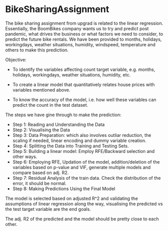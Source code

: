 # BikeSharingAssignment
The bike sharing assignment from upgrad is related to the linear regression.
Essentially, the BoomBikes company wants us to try and predict post pandemic, what drives the business or what factors we need to consider, to predict the future bike rentals.
We have been provided to months, holidays, workingdays, weather situations, humidity, windspeed, temperature and others to make this prediction.

Objective:
* To identify the variables affecting count target variable, e.g. months, holidays, workingdays, weather situations, humidity, etc.

* To create a linear model that quantitatively relates house prices with variables mentioned above.

* To know the accuracy of the model, i.e. how well these variables can predict the count in the test dataset.


The steps we have gine through to make the prediction:
* Step 1: Reading and Understanding the Data
* Step 2: Visualising the Data
* Step 3: Data Preparation: which also involves outliar reduction, the scaling if needed, linear encoding and dummy variable creation.
* Step 4: Splitting the Data into Training and Testing Sets.
* Step 5: Building a linear model: Employ RFE/Backward selection and other ways.
* Step 6: Employing RFE, Updation of the model, addition/deletion of the variables based on p-value and VIF, generate multiple models and compare based on adj. R2.
* Step 7: Residual Analysis of the train data. Check the distribution of the error, it should be normal.
* Step 8: Making Predictions Using the Final Model

The model is selected based on adjusted R^2 and validating the assumptions of linear regression along the way, visualising the predicted vs the test target variable are the end goals.

The adj. R2 of the predicted and the model should be pretty close to each other.
